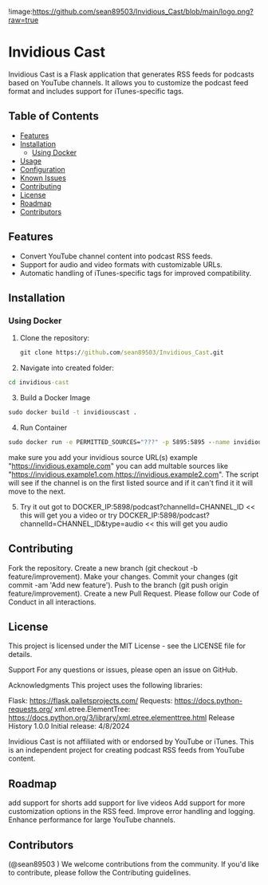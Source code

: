 
!image:https://github.com/sean89503/Invidious_Cast/blob/main/logo.png?raw=true

# Invidious Cast

Invidious Cast is a Flask application that generates RSS feeds for podcasts based on YouTube channels. It allows you to customize the podcast feed format and includes support for iTunes-specific tags.

## Table of Contents

- [Features](#features)
- [Installation](#installation)
  - [Using Docker](#using-docker)
- [Usage](#usage)
- [Configuration](#configuration)
- [Known Issues](#issues)
- [Contributing](#contributing)
- [License](#license)
- [Roadmap](#roadmap)
- [Contributors](#contributors)

## Features

- Convert YouTube channel content into podcast RSS feeds.
- Support for audio and video formats with customizable URLs.
- Automatic handling of iTunes-specific tags for improved compatibility.

## Installation

### Using Docker

1. Clone the repository:
   ```cmd
   git clone https://github.com/sean89503/Invidious_Cast.git
   ```
2. Navigate into created folder:
  ```cmd
  cd invidious-cast
  ```
3. Build a Docker Image
  ```cmd
  sudo docker build -t invidiouscast .
  ```
4. Run Container 
  ```cmd
  sudo docker run -e PERMITTED_SOURCES="???" -p 5895:5895 --name invidiouscast invidiouscast
```
   make sure you add your invidious source URL(s) example "https://invidious.example.com" you can add multable sources like "https://invidious.example1.com,https://invidious.example2.com". The script will see if the channel is on the first listed source and if it can't find it it will move to the next.
   
5. Try it out
got to DOCKER_IP:5898/podcast?channelId=CHANNEL_ID << this will get you a video 
or try DOCKER_IP:5898/podcast?channelId=CHANNEL_ID&type=audio << this will get you audio 



## Contributing
Fork the repository.
Create a new branch (git checkout -b feature/improvement).
Make your changes.
Commit your changes (git commit -am 'Add new feature').
Push to the branch (git push origin feature/improvement).
Create a new Pull Request.
Please follow our Code of Conduct in all interactions.

## License
This project is licensed under the MIT License - see the LICENSE file for details.

Support
For any questions or issues, please open an issue on GitHub.

Acknowledgments
This project uses the following libraries:

Flask: https://flask.palletsprojects.com/
Requests: https://docs.python-requests.org/
xml.etree.ElementTree: https://docs.python.org/3/library/xml.etree.elementtree.html
Release History
1.0.0
Initial release: 4/8/2024

Invidious Cast is not affiliated with or endorsed by YouTube or iTunes. This is an independent project for creating podcast RSS feeds from YouTube content.

## Roadmap
add support for shorts
add support for live videos 
Add support for more customization options in the RSS feed.
Improve error handling and logging.
Enhance performance for large YouTube channels.

## Contributors
(@sean89503 )
We welcome contributions from the community. If you'd like to contribute, please follow the Contributing guidelines.
